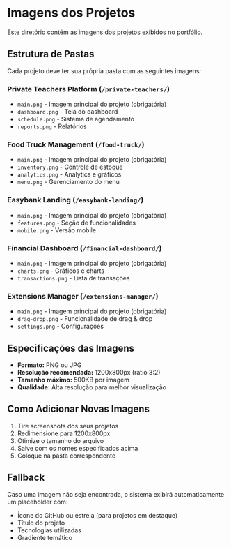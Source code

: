 # Imagens dos Projetos

Este diretório contém as imagens dos projetos exibidos no portfólio.

## Estrutura de Pastas

Cada projeto deve ter sua própria pasta com as seguintes imagens:

### Private Teachers Platform (`/private-teachers/`)
- `main.png` - Imagem principal do projeto (obrigatória)
- `dashboard.png` - Tela do dashboard
- `schedule.png` - Sistema de agendamento
- `reports.png` - Relatórios

### Food Truck Management (`/food-truck/`)
- `main.png` - Imagem principal do projeto (obrigatória)
- `inventory.png` - Controle de estoque
- `analytics.png` - Analytics e gráficos
- `menu.png` - Gerenciamento do menu

### Easybank Landing (`/easybank-landing/`)
- `main.png` - Imagem principal do projeto (obrigatória)
- `features.png` - Seção de funcionalidades
- `mobile.png` - Versão mobile

### Financial Dashboard (`/financial-dashboard/`)
- `main.png` - Imagem principal do projeto (obrigatória)
- `charts.png` - Gráficos e charts
- `transactions.png` - Lista de transações

### Extensions Manager (`/extensions-manager/`)
- `main.png` - Imagem principal do projeto (obrigatória)
- `drag-drop.png` - Funcionalidade de drag & drop
- `settings.png` - Configurações

## Especificações das Imagens

- **Formato:** PNG ou JPG
- **Resolução recomendada:** 1200x800px (ratio 3:2)
- **Tamanho máximo:** 500KB por imagem
- **Qualidade:** Alta resolução para melhor visualização

## Como Adicionar Novas Imagens

1. Tire screenshots dos seus projetos
2. Redimensione para 1200x800px
3. Otimize o tamanho do arquivo
4. Salve com os nomes especificados acima
5. Coloque na pasta correspondente

## Fallback

Caso uma imagem não seja encontrada, o sistema exibirá automaticamente um placeholder com:
- Ícone do GitHub ou estrela (para projetos em destaque)
- Título do projeto
- Tecnologias utilizadas
- Gradiente temático